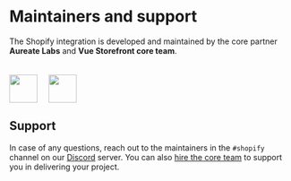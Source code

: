 # Maintainers and support

The Shopify integration is developed and maintained by the core partner **Aureate Labs** and **Vue Storefront core team**.

<img src="https://aureatelabs.com/wp-content/uploads/aureate-logo.png" style="margin-top: 20px;margin-right: 20px;" height="50px" /><img src="https://miro.medium.com/max/9286/1*QU9F6hQlFyHsJIbsdmt6FA.png" style="margin-top: 20px;" height="50px"/>

## Support

In case of any questions, reach out to the maintainers in the `#shopify` channel on our [Discord](discord.vuestorefront.io) server. You can also [hire the core team](https://www.vuestorefront.io/support) to support you in delivering your project.

<PersonTile 
  photo="https://avatars.githubusercontent.com/u/1814821?v=4"
  name="Piyush Lathiya"
  company="Aureate Labs"
  discord="Piyush Lathiya#1282"
/>
<PersonTile 
  photo="https://user-images.githubusercontent.com/65275444/114853628-9bbddf80-9e01-11eb-90f2-500d6e645b8f.png"
  name="Viral Rana"
  company="Aureate Labs"
  discord="viralr07#1995"
/>